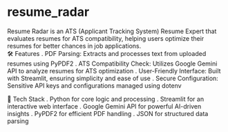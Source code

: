 # resume_radar
 Resume Radar is an ATS (Applicant Tracking System) Resume Expert that evaluates resumes for ATS compatibility, helping users optimize their resumes for better chances in job applications.  
 🛠️ Features
. PDF Parsing: Extracts and processes text from uploaded resumes using PyPDF2
. ATS Compatibility Check: Utilizes Google Gemini API to analyze resumes for ATS optimization
. User-Friendly Interface: Built with Streamlit, ensuring simplicity and ease of use
. Secure Configuration: Sensitive API keys and configurations managed using dotenv

🔧 Tech Stack 
. Python for core logic and processing
. Streamlit for an interactive web interface
. Google Gemini API for powerful AI-driven insights
. PyPDF2 for efficient PDF handling
. JSON for structured data parsing
